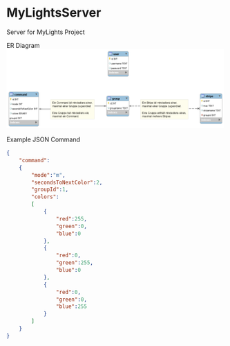 # MyLightsServer
Server for MyLights Project

ER Diagram
![DB Architecture](db/architektur.png)

Example JSON Command
````json
{
	"command":
	{
		"mode":"m",
		"secondsToNextColor":2,
		"groupId":1,
		"colors":
		[
			{
				"red":255,
				"green":0,
				"blue":0
			},
			{
				"red":0,
				"green":255,
				"blue":0
			},
			{
				"red":0,
				"green":0,
				"blue":255
			}
		]
	}
}
````
